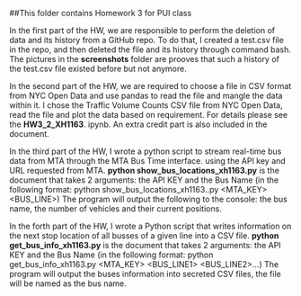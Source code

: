 ##This folder contains Homework 3 for PUI class

In the first part of the HW, we are responsible to perform the deletion of data and its history from a GitHub repo.
To do that,  I created a test.csv file in the repo, and then deleted the file and its history through command bash.
The pictures in the **screenshots** folder are prooves that such a history of the test.csv file existed before but not anymore.


In the second part of the HW, we are required to choose a file in CSV format from NYC Open Data and use pandas to read the
file and mangle the data within it. 
I chose the Traffic Volume Counts CSV file from NYC Open Data, read the file and plot the data based on requirement. 
For details please see the **HW3_2_XH1163**. ipynb. An extra credit part is also included in the document.


In the third part of the HW, I wrote a python script to stream real-time bus data from MTA through the MTA Bus Time interface.
using the API key and URL requested from MTA.
**python show_bus_locations_xh1163.py** is the document that takes 2 arguments: the API KEY and the Bus Name (in the following format:
python show_bus_locations_xh1163..py <MTA_KEY> <BUS_LINE>) 
The program will output the following to the console: the bus name, the number of vehicles and their current positions.


In the forth part of the HW, I wrote a Python script that writes information on the next stop location of all busses 
of a given line into a CSV file.
**python get_bus_info_xh1163.py** is the document that takes 2 arguments: the API KEY and the Bus Name (in the following format:
python get_bus_info_xh1163.py <MTA_KEY> <BUS_LINE1> <BUS_LINE2>...) 
The program will output the buses information into secreted CSV files, the file will be named as the bus name.
